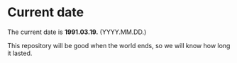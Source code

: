 # Current date

The current date is **1991.03.19.** (YYYY.MM.DD.)

This repository will be good when the world ends, so we will know how long it lasted.